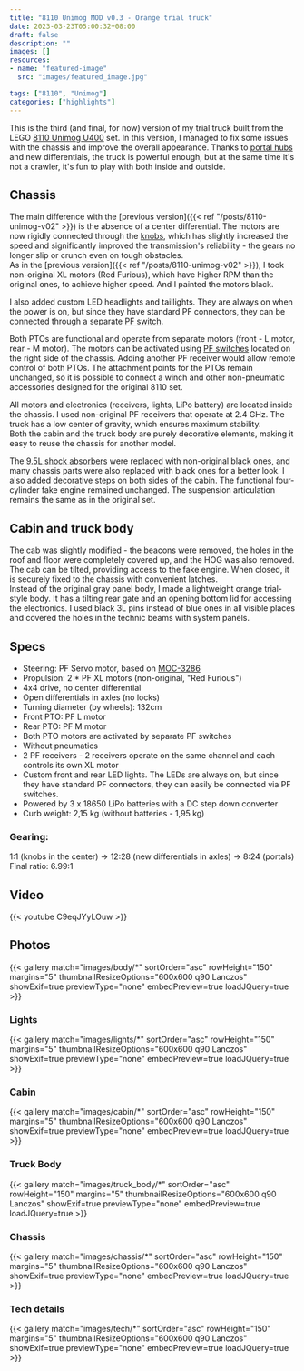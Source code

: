 ```yaml
---
title: "8110 Unimog MOD v0.3 - Orange trial truck"
date: 2023-03-23T05:00:32+08:00
draft: false
description: ""
images: []
resources:
- name: "featured-image"
  src: "images/featured_image.jpg"

tags: ["8110", "Unimog"]
categories: ["highlights"]
---
```


This is the third (and final, for now) version of my trial truck built from the LEGO [8110 Unimog U400](https://rebrickable.com/sets/8110-1/unimog-u400/) set. In this version, I managed to fix some issues with the chassis and improve the overall appearance. Thanks to [portal hubs](https://rebrickable.com/parts/92908/technic-steering-portal-axle-housing/) and new differentials, the truck is powerful enough, but at the same time it's not a crawler, it's fun to play with both inside and outside.

<!--more-->

## Chassis

The main difference with the [previous version]({{< ref "/posts/8110-unimog-v02" >}}) is the absence of a center differential. The motors are now rigidly connected through the [knobs](https://rebrickable.com/parts/32072/technic-knob-wheel/), which has slightly increased the speed and significantly improved the transmission's reliability - the gears no longer slip or crunch even on tough obstacles.\
As in the [previous version]({{< ref "/posts/8110-unimog-v02" >}}), I took non-original XL motors (Red Furious), which have higher RPM than the original ones, to achieve higher speed. And I painted the motors black.

I also added custom LED headlights and taillights. They are always on when the power is on, but since they have standard PF connectors, they can be connected through a separate [PF switch](https://rebrickable.com/parts/61929c02/pole-reverser-power-functions-black-wire/).

Both PTOs are functional and operate from separate motors (front - L motor, rear - M motor). The motors can be activated using [PF switches](https://rebrickable.com/parts/61929c02/pole-reverser-power-functions-black-wire/) located on the right side of the chassis. Adding another PF receiver would allow remote control of both PTOs. The attachment points for the PTOs remain unchanged, so it is possible to connect a winch and other non-pneumatic accessories designed for the original 8110 set.

All motors and electronics (receivers, lights, LiPo battery) are located inside the chassis. I used non-original PF receivers that operate at 2.4 GHz. The truck has a low center of gravity, which ensures maximum stability.\
Both the cabin and the truck body are purely decorative elements, making it easy to reuse the chassis for another model.

The [9.5L shock absorbers](https://rebrickable.com/parts/95292c01/technic-shock-absorber-95l-with-extra-hard-spring/) were replaced with non-original black ones, and many chassis parts were also replaced with black ones for a better look. I also added decorative steps on both sides of the cabin. The functional four-cylinder fake engine remained unchanged. The suspension articulation remains the same as in the original set.

## Cabin and truck body

The cab was slightly modified - the beacons were removed, the holes in the roof and floor were completely covered up, and the HOG was also removed. The cab can be tilted, providing access to the fake engine. When closed, it is securely fixed to the chassis with convenient latches.\
Instead of the original gray panel body, I made a lightweight orange trial-style body. It has a tilting rear gate and an opening bottom lid for accessing the electronics. I used black 3L pins instead of blue ones in all visible places and covered the holes in the technic beams with system panels.

## Specs 
* Steering: PF Servo motor, based on [MOC-3286](https://rebrickable.com/mocs/MOC-3286/jb70/8110-unimog-moc-rc/#details)
* Propulsion: 2 * PF XL motors (non-original, "Red Furious")
* 4x4 drive, no center differential
* Open differentials in axles (no locks)
* Turning diameter (by wheels): 132cm
* Front PTO: PF L motor
* Rear PTO: PF M motor
* Both PTO motors are activated by separate PF switches
* Without pneumatics
* 2 PF receivers - 2 receivers operate on the same channel and each controls its own XL motor
* Custom front and rear LED lights. The LEDs are always on, but since they have standard PF connectors, they can easily be connected via PF switches.
* Powered by 3 x 18650 LiPo batteries with a DC step down converter
* Curb weight: 2,15 kg (without batteries - 1,95 kg)

### Gearing: 

1:1 (knobs in the center) -> 12:28 (new differentials in axles) -> 8:24 (portals)\
Final ratio: 6.99:1

## Video 
{{< youtube C9eqJYyLOuw >}}

## Photos

{{< gallery match="images/body/*" sortOrder="asc" rowHeight="150" margins="5" thumbnailResizeOptions="600x600 q90 Lanczos" showExif=true previewType="none" embedPreview=true loadJQuery=true >}}

### Lights

{{< gallery match="images/lights/*" sortOrder="asc" rowHeight="150" margins="5" thumbnailResizeOptions="600x600 q90 Lanczos" showExif=true previewType="none" embedPreview=true loadJQuery=true >}}

### Cabin

{{< gallery match="images/cabin/*" sortOrder="asc" rowHeight="150" margins="5" thumbnailResizeOptions="600x600 q90 Lanczos" showExif=true previewType="none" embedPreview=true loadJQuery=true >}}

### Truck Body

{{< gallery match="images/truck_body/*" sortOrder="asc" rowHeight="150" margins="5" thumbnailResizeOptions="600x600 q90 Lanczos" showExif=true previewType="none" embedPreview=true loadJQuery=true >}}

### Chassis

{{< gallery match="images/chassis/*" sortOrder="asc" rowHeight="150" margins="5" thumbnailResizeOptions="600x600 q90 Lanczos" showExif=true previewType="none" embedPreview=true loadJQuery=true >}}

### Tech details

{{< gallery match="images/tech/*" sortOrder="asc" rowHeight="150" margins="5" thumbnailResizeOptions="600x600 q90 Lanczos" showExif=true previewType="none" embedPreview=true loadJQuery=true >}}
